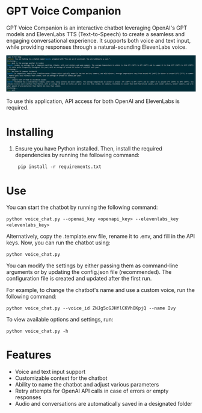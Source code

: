 # GPT Voice Companion

GPT Voice Companion is an interactive chatbot leveraging OpenAI's GPT models and ElevenLabs TTS (Text-to-Speech) to create a seamless and engaging conversational experience. It supports both voice and text input, while providing responses through a natural-sounding ElevenLabs voice.

![_image_](example.png)

To use this application, API access for both OpenAI and ElevenLabs is required.

# Installing 

1. Ensure you have Python installed. Then, install the required dependencies by running the following command:

        pip install -r requirements.txt

# Use

You can start the chatbot by running the following command:

    python voice_chat.py --openai_key <openapi_key> --elevenlabs_key <elevenlabs_key>

Alternatively, copy the .template.env file, rename it to .env, and fill in the API keys. Now, you can run the chatbot using:

    python voice_chat.py

You can modify the settings by either passing them as command-line arguments or by updating the config.json file (recommended). The configuration file is created and updated after the first run.

For example, to change the chatbot's name and use a custom voice, run the following command:

    python voice_chat.py --voice_id ZNJg5cGJHflCKVhOKpjQ --name Ivy

To view available options and settings, run:

    python voice_chat.py -h

# Features

- Voice and text input support
- Customizable context for the chatbot
- Ability to name the chatbot and adjust various parameters
- Retry attempts for OpenAI API calls in case of errors or empty responses
- Audio and conversations are automatically saved in a designated folder